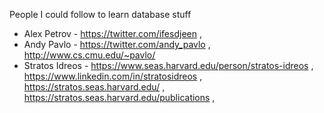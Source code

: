 
People I could follow to learn database stuff
- Alex Petrov - https://twitter.com/ifesdjeen , 
- Andy Pavlo - https://twitter.com/andy_pavlo , http://www.cs.cmu.edu/~pavlo/
- Stratos Idreos - https://www.seas.harvard.edu/person/stratos-idreos , https://www.linkedin.com/in/stratosidreos , https://stratos.seas.harvard.edu/ , https://stratos.seas.harvard.edu/publications , 